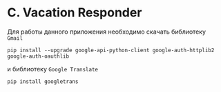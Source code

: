 # C. Vacation Responder

Для работы данного приложения необходимо скачать библиотеку ``` Gmail``` 

```pip install --upgrade google-api-python-client google-auth-httplib2 google-auth-oauthlib```

и библиотеку ```Google Translate ```

``` pip install googletrans ```

